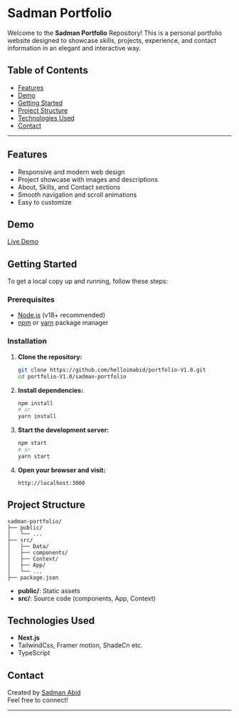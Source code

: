 # Sadman Portfolio

Welcome to the **Sadman Portfolio** Repository! This is a personal portfolio website designed to showcase skills, projects, experience, and contact information in an elegant and interactive way.

## Table of Contents

- [Features](#features)
- [Demo](#demo)
- [Getting Started](#getting-started)
- [Project Structure](#project-structure)
- [Technologies Used](#technologies-used)
- [Contact](#contact)

---

## Features

- Responsive and modern web design
- Project showcase with images and descriptions
- About, Skills, and Contact sections
- Smooth navigation and scroll animations
- Easy to customize

## Demo

[Live Demo](https://helloimabid.me) 

## Getting Started

To get a local copy up and running, follow these steps:

### Prerequisites

- [Node.js](https://nodejs.org/) (v18+ recommended)
- [npm](https://npmjs.com/) or [yarn](https://yarnpkg.com/) package manager

### Installation

1. **Clone the repository:**
   ```bash
   git clone https://github.com/helloimabid/portfolio-V1.0.git
   cd portfolio-V1.0/sadman-portfolio
   ```

2. **Install dependencies:**
   ```bash
   npm install
   # or
   yarn install
   ```

3. **Start the development server:**
   ```bash
   npm start
   # or
   yarn start
   ```

4. **Open your browser and visit:**
   ```
   http://localhost:3000
   ```

## Project Structure

```
sadman-portfolio/
├── public/
│   └── ...
├── src/
│   ├── Data/
│   ├── components/
│   ├── Context/
│   ├── App/
│   └── ...
├── package.json
```

- **public/**: Static assets
- **src/**: Source code (components, App, Context)

## Technologies Used

- **Next.js**
- TailwindCss, Framer motion, ShadeCn etc.
- TypeScript

## Contact

Created by [Sadman Abid](https://github.com/helloimabid)  
Feel free to connect!

---
